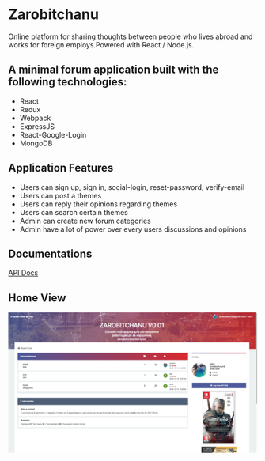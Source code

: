 # Zarobitchanu
Online platform for sharing thoughts between people who lives abroad and works for foreign employs.Powered with React / Node.js.

## A minimal forum application built with the following technologies:

- React 
- Redux 
- Webpack 
- ExpressJS 
- React-Google-Login 
- MongoDB 

## Application Features
- Users can sign up, sign in, social-login, reset-password, verify-email
- Users can post a themes
- Users can reply their opinions regarding themes
- Users can search certain themes
- Admin can create new forum categories
- Admin have a lot of power over every users discussions and opinions


## Documentations

[API Docs](https://zarobitchany.herokuapp.com/swagger/)


## Home View

<img src="/docs/Home.png" alt="My cool logo"/>
